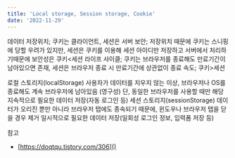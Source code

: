 ```yaml
---
title: 'Local storage, Session storage, Cookie'
date: '2022-11-29'
---
```


데이터 저장위치; 쿠키는 클라이언트, 세션은 서버
보안; 저장위치 때문에 쿠키는 스니핑에 당할 우려가 있지만, 세션은 쿠키를 이용해 세션 아이디만 저장하고 서버에서 처리하기때문에 보안성은 쿠키<세션
라이프 사이클; 쿠키는 브라우저를 종료해도 만료기간이 남아있으면 존재, 세션은 브라우저 종료 시 만료기간에 상관없이 종료
속도; 쿠키>세션  

로컬 스토리지(localStorage)
사용자가 데이터를 지우지 않는 이상, 브라우저나 OS를 종료해도 계속 브라우저에 남아있음 (영구성)
단, 동일한 브라우저를 사용할 때만 해당 
지속적으로 필요한 데이터 저장(자동 로그인 등)
세션 스토리지(sessionStorage)
데이터가 오리진 뿐만 아니라 브라우저 탭에도 종속되기 때문에, 윈도우나 브라우저 탭을 닫을 경우 제거
일시적으로 필요한 데이터 저장(일회성 로그인 정보, 입력폼 저장 등)



참고
- [https://doqtqu.tistory.com/306]()